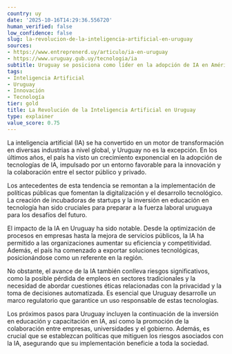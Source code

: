 ```yaml
---
country: uy
date: '2025-10-16T14:29:36.556720'
human_verified: false
low_confidence: false
slug: la-revolucion-de-la-inteligencia-artificial-en-uruguay
sources:
- https://www.entreprenerd.uy/articulo/ia-en-uruguay
- https://www.uruguay.gub.uy/tecnologia/ia
subtitle: Uruguay se posiciona como líder en la adopción de IA en América Latina
tags:
- Inteligencia Artificial
- Uruguay
- Innovación
- Tecnología
tier: gold
title: La Revolución de la Inteligencia Artificial en Uruguay
type: explainer
value_score: 0.75
---
```


<p>La inteligencia artificial (IA) se ha convertido en un motor de transformación en diversas industrias a nivel global, y Uruguay no es la excepción. En los últimos años, el país ha visto un crecimiento exponencial en la adopción de tecnologías de IA, impulsado por un entorno favorable para la innovación y la colaboración entre el sector público y privado.</p><p>Los antecedentes de esta tendencia se remontan a la implementación de políticas públicas que fomentan la digitalización y el desarrollo tecnológico. La creación de incubadoras de startups y la inversión en educación en tecnología han sido cruciales para preparar a la fuerza laboral uruguaya para los desafíos del futuro.</p><p>El impacto de la IA en Uruguay ha sido notable. Desde la optimización de procesos en empresas hasta la mejora de servicios públicos, la IA ha permitido a las organizaciones aumentar su eficiencia y competitividad. Además, el país ha comenzado a exportar soluciones tecnológicas, posicionándose como un referente en la región.</p><p>No obstante, el avance de la IA también conlleva riesgos significativos, como la posible pérdida de empleos en sectores tradicionales y la necesidad de abordar cuestiones éticas relacionadas con la privacidad y la toma de decisiones automatizada. Es esencial que Uruguay desarrolle un marco regulatorio que garantice un uso responsable de estas tecnologías.</p><p>Los próximos pasos para Uruguay incluyen la continuación de la inversión en educación y capacitación en IA, así como la promoción de la colaboración entre empresas, universidades y el gobierno. Además, es crucial que se establezcan políticas que mitiguen los riesgos asociados con la IA, asegurando que su implementación beneficie a toda la sociedad.</p>